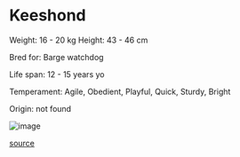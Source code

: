 # Keeshond

Weight: 16 - 20 kg
Height: 43 - 46 cm

Bred for: Barge watchdog

Life span: 12 - 15 years yo

Temperament: Agile, Obedient, Playful, Quick, Sturdy, Bright

Origin: not found

![image](https://cdn2.thedogapi.com/images/S1GAGg9Vm_1280.jpg)

[source](https://api.thedogapi.com/v1/breeds/142)
